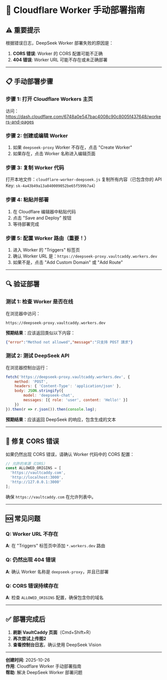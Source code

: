 # 🚀 Cloudflare Worker 手动部署指南

## ⚠️ 重要提示
根据错误日志，DeepSeek Worker 部署失败的原因是：
1. **CORS 错误**: Worker 的 CORS 配置可能不正确
2. **404 错误**: Worker URL 可能不存在或未正确部署

---

## 📋 手动部署步骤

### 步骤 1: 打开 Cloudflare Workers 主页
访问：https://dash.cloudflare.com/6748a0e547bac4008c90c8005f437648/workers-and-pages

### 步骤 2: 创建或编辑 Worker
1. 如果 `deepseek-proxy` Worker 不存在，点击 "Create Worker"
2. 如果存在，点击 Worker 名称进入编辑页面

### 步骤 3: 复制 Worker 代码
打开本地文件：`cloudflare-worker-deepseek.js`
复制所有内容（已包含你的 API Key: `sk-4a43b49a13a840009052be65f599b7a4`）

### 步骤 4: 粘贴并部署
1. 在 Cloudflare 编辑器中粘贴代码
2. 点击 "Save and Deploy" 按钮
3. 等待部署完成

### 步骤 5: 配置 Worker 路由（重要！）
1. 进入 Worker 的 "Triggers" 标签页
2. 确认 Worker URL 是：`https://deepseek-proxy.vaultcaddy.workers.dev`
3. 如果不是，点击 "Add Custom Domain" 或 "Add Route"

---

## 🔍 验证部署

### 测试 1: 检查 Worker 是否在线
在浏览器中访问：
```
https://deepseek-proxy.vaultcaddy.workers.dev
```

**预期结果**：应该返回类似以下内容：
```json
{"error":"Method not allowed","message":"只支持 POST 請求"}
```

### 测试 2: 测试 DeepSeek API
在浏览器控制台运行：
```javascript
fetch('https://deepseek-proxy.vaultcaddy.workers.dev', {
    method: 'POST',
    headers: { 'Content-Type': 'application/json' },
    body: JSON.stringify({
        model: 'deepseek-chat',
        messages: [{ role: 'user', content: 'Hello!' }]
    })
}).then(r => r.json()).then(console.log);
```

**预期结果**：应该返回 DeepSeek 的响应，包含生成的文本

---

## 🔧 修复 CORS 错误

如果仍然出现 CORS 错误，请确认 Worker 代码中的 CORS 配置：

```javascript
// 允許的來源（CORS）
const ALLOWED_ORIGINS = [
  'https://vaultcaddy.com',
  'http://localhost:3000',
  'http://127.0.0.1:3000'
];
```

确保 `https://vaultcaddy.com` 在允许列表中。

---

## 🆘 常见问题

### Q: Worker URL 不存在
**A**: 在 "Triggers" 标签页中添加 `*.workers.dev` 路由

### Q: 仍然出现 404 错误
**A**: 确认 Worker 名称是 `deepseek-proxy`，并且已部署

### Q: CORS 错误持续存在
**A**: 检查 `ALLOWED_ORIGINS` 配置，确保包含你的域名

---

## ✅ 部署完成后

1. **刷新 VaultCaddy 页面**（Cmd+Shift+R）
2. **再次尝试上传图2**
3. **查看控制台日志**，确认使用 DeepSeek Vision

---

**创建时间**: 2025-10-26  
**作用**: Cloudflare Worker 手动部署指南  
**帮助**: 解决 DeepSeek Worker 部署问题

